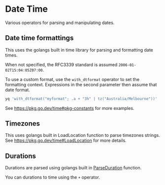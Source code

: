 # Date Time

Various operators for parsing and manipulating dates. 

## Date time formattings
This uses the golangs built in time library for parsing and formatting date times.

When not specified, the RFC3339 standard is assumed `2006-01-02T15:04:05Z07:00`.

To use a custom format, use the `with_dtformat` operator to set the formatting context. Expressions in the second parameter then assume that date format.

```bash
yq 'with_dtformat("myformat"; .a + "3h" | tz("Australia/Melbourne"))'
```

See https://pkg.go.dev/time#pkg-constants for more examples.



## Timezones
This uses golangs built in LoadLocation function to parse timezones strings. See https://pkg.go.dev/time#LoadLocation for more details.


## Durations
Durations are parsed using golangs built in [ParseDuration](https://pkg.go.dev/time#ParseDuration) function.

You can durations to time using the `+` operator.

